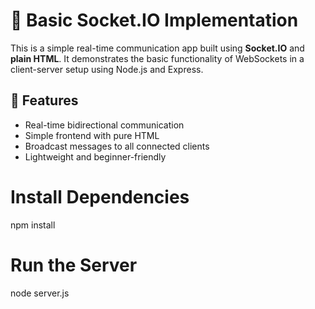# 🔌 Basic Socket.IO Implementation

This is a simple real-time communication app built using **Socket.IO** and **plain HTML**. It demonstrates the basic functionality of WebSockets in a client-server setup using Node.js and Express.

## 🎯 Features

- Real-time bidirectional communication
- Simple frontend with pure HTML
- Broadcast messages to all connected clients
- Lightweight and beginner-friendly




# Install Dependencies 
npm install



# Run the Server
node server.js


